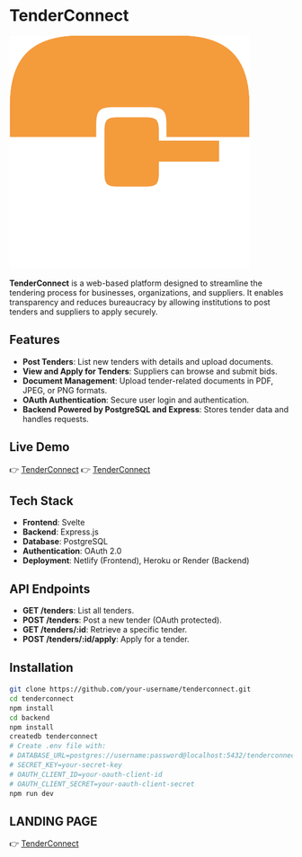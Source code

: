 # TenderConnect

![TenderConnect Logo](logo.PNG) <!-- Adjust the logo path as needed -->

**TenderConnect** is a web-based platform designed to streamline the tendering process for businesses, organizations, and suppliers. It enables transparency and reduces bureaucracy by allowing institutions to post tenders and suppliers to apply securely.

## Features
- **Post Tenders**: List new tenders with details and upload documents.
- **View and Apply for Tenders**: Suppliers can browse and submit bids.
- **Document Management**: Upload tender-related documents in PDF, JPEG, or PNG formats.
- **OAuth Authentication**: Secure user login and authentication.
- **Backend Powered by PostgreSQL and Express**: Stores tender data and handles requests.

## Live Demo
👉 [TenderConnect](https://tenderconnect.netlify.app/) <!-- Add your live demo link -->
👉 [TenderConnect](https://ibconcept.github.io/tenderconnect/) <!-- Add your live demo link -->

## Tech Stack
- **Frontend**: Svelte  
- **Backend**: Express.js  
- **Database**: PostgreSQL  
- **Authentication**: OAuth 2.0  
- **Deployment**: Netlify (Frontend), Heroku or Render (Backend)

## API Endpoints
- **GET /tenders**: List all tenders.
- **POST /tenders**: Post a new tender (OAuth protected).
- **GET /tenders/:id**: Retrieve a specific tender.
- **POST /tenders/:id/apply**: Apply for a tender.

## Installation
```bash
git clone https://github.com/your-username/tenderconnect.git
cd tenderconnect
npm install
cd backend
npm install
createdb tenderconnect
# Create .env file with:
# DATABASE_URL=postgres://username:password@localhost:5432/tenderconnect
# SECRET_KEY=your-secret-key
# OAUTH_CLIENT_ID=your-oauth-client-id
# OAUTH_CLIENT_SECRET=your-oauth-client-secret
npm run dev

```

## LANDING PAGE
👉 [TenderConnect](https://ibconcept.github.io/tenderconnect/) <!-- Add your live demo link -->